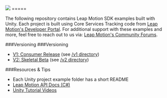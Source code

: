 <img src="https://lm-assets.s3.amazonaws.com/screenshots/leap_unity.png">
=====

The following repository contains Leap Motion SDK examples built with Unity. Each project is built using Core Services Tracking code from [Leap Motion's Developer Portal](https://developer.leapmotion.com/downloads). For additional support with these examples and more, feel free to reach out to us via: [Leap Motion's Community Forums](https://community.leapmotion.com).

###Versioning
###Versioning
* [V1: Consumer Release](https://developer.leapmotion.com/downloads) (see [/v1 directory](https://github.com/leapmotion-examples/unity/tree/master/v1))
* [V2: Skeletal Beta](https://developer.leapmotion.com/downloads/skeletal-beta) (see [/v2 directory](https://github.com/leapmotion-examples/unity/tree/master/v2))

###Resources & Tips
* Each Unity project example folder has a short README
* [Leap Motion API Docs (C#)](https://developer.leapmotion.com/documentation)
* [Unity Tutorial Videos](https://unity3d.com/learn/tutorials/modules)
